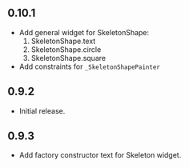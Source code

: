 ## 0.10.1

* Add general widget for SkeletonShape:
  1. SkeletonShape.text
  2. SkeletonShape.circle
  3. SkeletonShape.square
* Add constraints for `_SkeletonShapePainter` 

## 0.9.2

* Initial release.

## 0.9.3

* Add factory constructor text for Skeleton widget.
